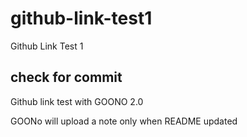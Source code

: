 # github-link-test1
Github Link Test 1

## check for commit
Github link test with GOONO 2.0

GOONo will upload a note only when README updated
